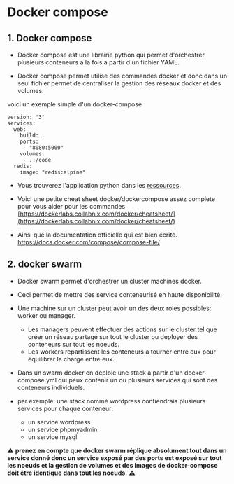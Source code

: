 # Docker compose

## 1. Docker compose

* Docker compose est une librairie python qui permet d'orchestrer plusieurs conteneurs a la fois a partir d'un fichier YAML.

* Docker compose permet utilise des commandes docker et donc dans un seul fichier permet de centraliser la gestion des réseaux docker et des volumes.

voici un exemple simple d'un docker-compose

```docker
version: '3'
services:
  web:
    build: .
    ports:
     - "8080:5000"
    volumes:
     - .:/code
  redis:
    image: "redis:alpine"
```

* Vous trouverez l'application python dans les [ressources](../../ressources/docker-compose/flask/docker-compose.yml).

* Voici une petite cheat sheet docker/dockercompose assez complete pour vous aider pour les commandes
[https://dockerlabs.collabnix.com/docker/cheatsheet/](https://dockerlabs.collabnix.com/docker/cheatsheet/)

* Ainsi que la documentation officielle qui est bien écrite.
[https://docs.docker.com/compose/compose-file/
](https://docs.docker.com/compose/compose-file/)

## 2. docker swarm

* Docker swarm permet d'orchestrer un cluster machines docker.

* Ceci permet de mettre des service conteneurisé en haute disponibilité.  

* Une machine sur un cluster peut avoir un des deux roles possibles: worker ou manager.
  * Les managers peuvent effectuer des actions sur le cluster tel que créer un réseau partagé sur tout le cluster ou deployer des conteneurs sur tout les noeuds.  
  * Les workers repartissent les conteneurs a tourner entre eux pour équilibrer la charge entre eux.
* Dans un swarm docker on déploie une stack a partir d'un docker-compose.yml qui peux contenir un ou plusieurs services qui sont des conteneurs individuels.
* par exemple:
une stack nommé wordpress contiendrais plusieurs services pour chaque conteneur:
  * un service wordpress
  * un service phpmyadmin
  * un service mysql

:warning: **prenez en compte que docker swarm réplique absolument tout dans un service donné donc un service exposé par des ports est exposé sur tout les noeuds et la gestion de volumes et des images de docker-compose doit être identique dans tout les noeuds.** :warning:
